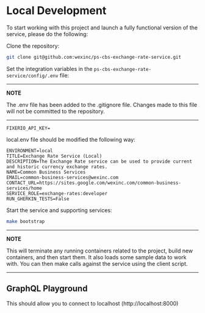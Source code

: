 # Local Development

To start working with this project and launch a fully functional version of the service, please do the following:

Clone the repository:

```bash
git clone git@github.com:wexinc/ps-cbs-exchange-rate-service.git
```

Set the integration variables in the `ps-cbs-exchange-rate-service/config/.env` file:

---
**NOTE**

The .env file has been added to the .gitignore file. Changes made to this file will not
be committed to the repository.

---

```.env
FIXERIO_API_KEY=
```

local.env file should be modified the following way:

```
ENVIRONMENT=local
TITLE=Exchange Rate Service (Local)
DESCRIPTION=The Exchange Rate service can be used to provide current and historic currency exchange rates.
NAME=Common Business Services
EMAIL=common-business-services@wexinc.com
CONTACT_URL=https://sites.google.com/wexinc.com/common-business-services/home
SERVICE_ROLE=exchange-rates:developer
RUN_GHERKIN_TESTS=False
```

Start the service and supporting services:

```bash
make bootstrap
```

---
**NOTE**

This will terminate any running containers related to the project, build new containers, and then start them. It also
loads some sample data to work with.  You can then make calls against the service using the client script.

---

## GraphQL Playground

This should allow you to connect to localhost (http://localhost:8000)
